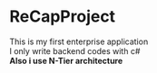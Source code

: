 # ReCapProject
This is my first enterprise application<br>
I only write backend codes with c#<br>
<strong>Also i use N-Tier architecture<strong>
